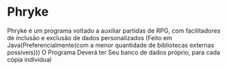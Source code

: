 # Phryke
Phryke é um programa voltado a auxiliar partidas de RPG, com facilitadores de inclusão e exclusão de dados personalizados (Feito em Java(Preferencialmente(com a menor quantidade de bibliotecas externas possíveis)))
O Programa Deverá ter Seu banco de dados próprio, para cada cópia individual
